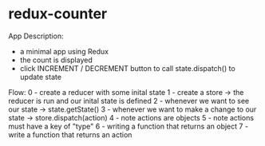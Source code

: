 # redux-counter

App Description:
- a minimal app using Redux
- the count is displayed 
- click INCREMENT / DECREMENT button to call state.dispatch() to update state

Flow:
0 - create a reducer with some inital state
1 - create a store -> the reducer is run and our inital state is defined
2 - whenever we want to see our state -> state.getState()
3 - whenever we want to make a change to our state -> store.dispatch(action)
    4 - note actions are objects
    5 - note actions must have a key of "type"
6 - writing a function that returns an object
    7 - write a function that returns an action

